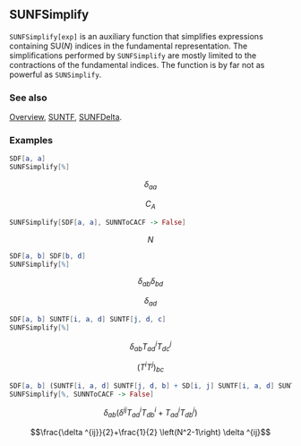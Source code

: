 ## SUNFSimplify

`SUNFSimplify[exp]` is an auxiliary function that simplifies expressions containing $\text{SU}(N)$ indices in the fundamental representation. The simplifications performed by `SUNFSimplify` are mostly limited to the contractions of the fundamental indices. The function is by far not as powerful as `SUNSimplify`.

### See also

[Overview](Extra/FeynCalc.md), [SUNTF](SUNTF.md), [SUNFDelta](SUNFDelta.md).

### Examples

```mathematica
SDF[a, a]
SUNFSimplify[%]
```

$$\delta _{aa}$$

$$C_A$$

```mathematica
SUNFSimplify[SDF[a, a], SUNNToCACF -> False]
```

$$N$$

```mathematica
SDF[a, b] SDF[b, d]
SUNFSimplify[%]
```

$$\delta _{ab} \delta _{bd}$$

$$\delta _{ad}$$

```mathematica
SDF[a, b] SUNTF[i, a, d] SUNTF[j, d, c]
SUNFSimplify[%]
```

$$\delta _{ab} T_{ad}^i T_{dc}^j$$

$$\left(T^iT^j\right){}_{bc}$$

```mathematica
SDF[a, b] (SUNTF[i, a, d] SUNTF[j, d, b] + SD[i, j] SUNTF[i, a, d] SUNTF[i, d, b])
SUNFSimplify[%, SUNNToCACF -> False]
```

$$\delta _{ab} \left(\delta ^{ij} T_{ad}^i T_{db}^i+T_{ad}^i T_{db}^j\right)$$

$$\frac{\delta ^{ij}}{2}+\frac{1}{2} \left(N^2-1\right) \delta ^{ij}$$
